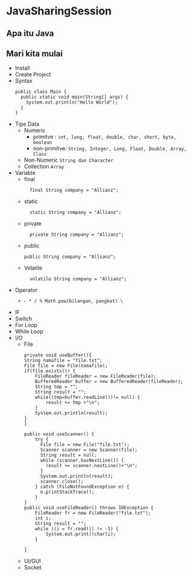 # JavaSharingSession
## Apa itu Java
###
## Mari kita mulai
- Install
- Create Project
- Syntax
    ```
    public class Main {
      public static void main(String[] args) {
        System.out.println("Hello World");
      }
    }
  ```
- Tipe Data
    - Numeric
      - primitve : ```int, long, float, double, char, short, byte, boolean ```
      - non-primitve: ```String, Integer, Long, Float, Double, Array, Class```
    - Non-Numeric
      ```String dan Character```
    - Collection
      ```Array```
- Variable
    - final
      ```
        final String company = "Allianz";
      ```
    - static
      ```
        static String company = "Allianz";
      ```
    - private
      ```
        private String company = "Allianz";
      ```
    - public
        ```
        public String company = "Allianz";
      ```
    - Volatile
      ```
        volatile String company = "Allianz";
      ```
- Operator
  ```
   + - * / % Math.pow(bilangan, pangkat) \
  ```
- IF
- Switch
- For Loop
- While Loop
- I/O
  - File
    ```
    private void useBuffer(){
	String namafile = "file.txt";
	File file = new File(namafile);
	if(file.exists()) {
		FileReader fileReader = new FileReader(file);
		BufferedReader buffer = new BufferedReader(fileReader);
		String tmp = "";
		String result = "";
		while((tmp=buffer.readLine())!= null) {
			result += tmp +"\n";
		}
		System.out.println(result);
	}
    }

    public void useScanner() {
	    try {
	      File file = new File("file.txt");
	      Scanner scanner = new Scanner(file);
	      String result = null;
	      while (scanner.hasNextLine()) {
	        result += scanner.nextLine()+"\n";
	      }
	      System.out.println(result);
	      scanner.close();
	    } catch (FileNotFoundException e) {
	      e.printStackTrace();
	    }
    }
    public void useFileReader() throws IOException {
		FileReader fr = new FileReader("file.txt");
	    int i;
	    String result = "";
	    while ((i = fr.read()) != -1) {
	    	System.out.print((char)i);
	    }
	    
    }
    ```
  - UI/GUI
  - Socket
  
